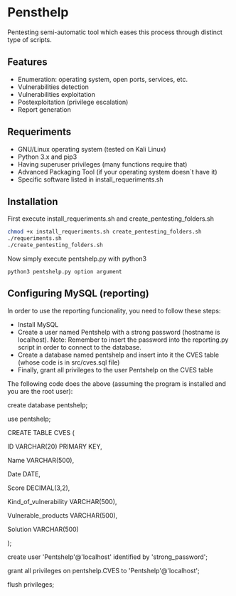 # Pensthelp
    
Pentesting semi-automatic tool which eases this process through distinct type of scripts.


## Features

- Enumeration: operating system, open ports, services, etc.
- Vulnerabilities detection
- Vulnerabilities exploitation
- Postexploitation (privilege escalation)
- Report generation


## Requeriments

- GNU/Linux operating system (tested on Kali Linux)
- Python 3.x and pip3
- Having superuser privileges (many functions require that)
- Advanced Packaging Tool (if your operating system doesn´t have it)
- Specific software listed in install_requeriments.sh


## Installation

First execute install_requeriments.sh and create_pentesting_folders.sh

```sh
chmod +x install_requeriments.sh create_pentesting_folders.sh
./requeriments.sh
./create_pentesting_folders.sh
```

Now simply execute pentshelp.py with python3

```
python3 pentshelp.py option argument
```

## Configuring MySQL (reporting)

In order to use the reporting funcionality, you need to follow these steps:

- Install MySQL
- Create a user named Pentshelp with a strong password (hostname is localhost).
Note:  Remember to insert the password into the reporting.py script in order to connect to the database.
- Create a database named pentshelp and insert into it the CVES table (whose code is in src/cves.sql file)
- Finally, grant all privileges to the user Pentshelp on the CVES table


The following code does the above (assuming the program is installed and you are the root user):

create database pentshelp;

use pentshelp;

CREATE TABLE CVES (

ID VARCHAR(20) PRIMARY KEY,

Name VARCHAR(500),

Date DATE,

Score DECIMAL(3,2),

Kind_of_vulnerability VARCHAR(500),

Vulnerable_products VARCHAR(500),

Solution VARCHAR(500)

);

create user 'Pentshelp'@'localhost' identified by 'strong_password';

grant all privileges on pentshelp.CVES to 'Pentshelp'@'localhost';

flush privileges;
